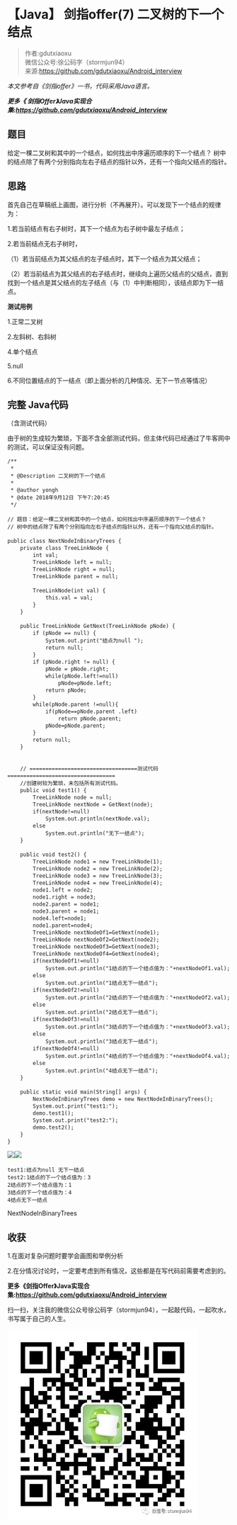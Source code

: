 # 【Java】 剑指offer(7) 二叉树的下一个结点  
  
> 作者:gdutxiaoxu<br/> 微信公众号:徐公码字（stormjun94）<br/>来源:https://github.com/gdutxiaoxu/Android_interview

_本文参考自《剑指offer》一书，代码采用Java语言。_

_**更多《 剑指Offer》Java实现合集:https://github.com/gdutxiaoxu/Android_interview**_

## 题目

给定一棵二叉树和其中的一个结点，如何找出中序遍历顺序的下一个结点？ 树中的结点除了有两个分别指向左右子结点的指针以外，还有一个指向父结点的指针。

## 思路

首先自己在草稿纸上画图，进行分析（不再展开）。可以发现下一个结点的规律为：

1.若当前结点有右子树时，其下一个结点为右子树中最左子结点；

2.若当前结点无右子树时，

（1）若当前结点为其父结点的左子结点时，其下一个结点为其父结点；

（2）若当前结点为其父结点的右子结点时，继续向上遍历父结点的父结点，直到找到一个结点是其父结点的左子结点（与（1）中判断相同），该结点即为下一结点。

**测试用例**

1.正常二叉树

2.左斜树、右斜树

4.单个结点

5.null

6.不同位置结点的下一结点（即上面分析的几种情况、无下一节点等情况）

## **完整 Java代码**

（含测试代码）

由于树的生成较为繁琐，下面不含全部测试代码，但主体代码已经通过了牛客网中的测试，可以保证没有问题。

    
    
    /**
     * 
     * @Description 二叉树的下一个结点 
     *
     * @author yongh
     * @date 2018年9月12日 下午7:20:45
     */
    
    // 题目：给定一棵二叉树和其中的一个结点，如何找出中序遍历顺序的下一个结点？
    // 树中的结点除了有两个分别指向左右子结点的指针以外，还有一个指向父结点的指针。
    
    public class NextNodeInBinaryTrees {
    	private class TreeLinkNode {
    		int val;
    		TreeLinkNode left = null;
    		TreeLinkNode right = null;
    		TreeLinkNode parent = null;
    
    		TreeLinkNode(int val) {
    			this.val = val;
    		}
    	}
    
    	public TreeLinkNode GetNext(TreeLinkNode pNode) {
    		if (pNode == null) {
    			System.out.print("结点为null ");
    			return null;
    		}
    		if (pNode.right != null) {
    			pNode = pNode.right;
                while(pNode.left!=null)
                    pNode=pNode.left;
                return pNode;
    		}
            while(pNode.parent !=null){
                if(pNode==pNode.parent .left)
                    return pNode.parent;
                pNode=pNode.parent;
            }
            return null;
    	}
    
    	
    	// ==================================测试代码==================================
    	//创建树较为繁琐，未包括所有测试代码。
    	public void test1() {
    		TreeLinkNode node = null;
    		TreeLinkNode nextNode = GetNext(node);
    		if(nextNode!=null)
    			System.out.println(nextNode.val);
    		else
    			System.out.println("无下一结点");
    	}
    
    	public void test2() {
    		TreeLinkNode node1 = new TreeLinkNode(1);
    		TreeLinkNode node2 = new TreeLinkNode(2);
    		TreeLinkNode node3 = new TreeLinkNode(3);
    		TreeLinkNode node4 = new TreeLinkNode(4);
    		node1.left = node2;
    		node1.right = node3;
    		node2.parent = node1;
    		node3.parent = node1;
    		node4.left=node1;
    		node1.parent=node4;
    		TreeLinkNode nextNodeOf1=GetNext(node1);
    		TreeLinkNode nextNodeOf2=GetNext(node2);
    		TreeLinkNode nextNodeOf3=GetNext(node3);
    		TreeLinkNode nextNodeOf4=GetNext(node4);
    		if(nextNodeOf1!=null)
    			System.out.println("1结点的下一个结点值为："+nextNodeOf1.val);
    		else
    			System.out.println("1结点无下一结点");
    		if(nextNodeOf2!=null)
    			System.out.println("2结点的下一个结点值为："+nextNodeOf2.val);
    		else
    			System.out.println("2结点无下一结点");
    		if(nextNodeOf3!=null)
    			System.out.println("3结点的下一个结点值为："+nextNodeOf3.val);
    		else
    			System.out.println("3结点无下一结点");
    		if(nextNodeOf4!=null)
    			System.out.println("4结点的下一个结点值为："+nextNodeOf4.val);
    		else
    			System.out.println("4结点无下一结点");
    	}
    	
    	public static void main(String[] args) {
    		NextNodeInBinaryTrees demo = new NextNodeInBinaryTrees();
    		System.out.print("test1:");
    		demo.test1();
    		System.out.print("test2:");
    		demo.test2();
    	}
    }
    

![](https://images.cnblogs.com/OutliningIndicators/ContractedBlock.gif)![](https://images.cnblogs.com/OutliningIndicators/ExpandedBlockStart.gif)

    
    
    test1:结点为null 无下一结点
    test2:1结点的下一个结点值为：3
    2结点的下一个结点值为：1
    3结点的下一个结点值为：4
    4结点无下一结点

NextNodeInBinaryTrees

## **收获**

1.在面对复杂问题时要学会画图和举例分析

2.在分情况讨论时，一定要考虑到所有情况，这些都是在写代码前需要考虑到的。

**更多《剑指Offer》Java实现合集:https://github.com/gdutxiaoxu/Android_interview**

扫一扫，关注我的微信公众号徐公码字（stormjun94），一起敲代码，一起吹水，书写属于自己的人生。

![](https://raw.githubusercontent.com/gdutxiaoxu/blog_pic/master/offer/20200722234908.png)
